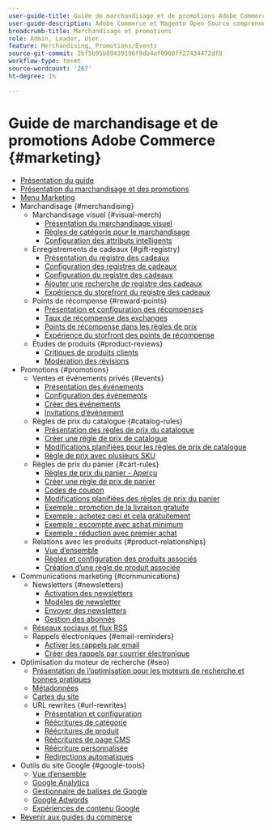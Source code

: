 ```yaml
---
user-guide-title: Guide de marchandisage et de promotions Adobe Commerce
user-guide-description: Adobe Commerce et Magento Open Source comprennent de nombreux outils que vous pouvez utiliser pour stimuler les ventes, créer des opportunités d’engagement client et configurer des promotions ciblées.
breadcrumb-title: Marchandisage et promotions
role: Admin, Leader, User
feature: Merchandising, Promotions/Events
source-git-commit: 2bf5b95b89439196f9db4af0908ff27434472df8
workflow-type: tm+mt
source-wordcount: '267'
ht-degree: 1%

---
```



# Guide de marchandisage et de promotions Adobe Commerce {#marketing}

- [Présentation du guide](guide-overview.md)
- [Présentation du marchandisage et des promotions](introduction.md)
- [Menu Marketing](marketing-menu.md)
- Marchandisage {#merchandising}
   - Marchandisage visuel {#visual-merch}
      - [Présentation du marchandisage visuel](visual-merchandiser.md)
      - [Règles de catégorie pour le marchandisage](category-product-rules.md)
      - [Configuration des attributs intelligents](smart-attributes-configure.md)
   - Enregistrements de cadeaux {#gift-registry}
      - [Présentation du registre des cadeaux](gift-registries.md)
      - [Configuration des registres de cadeaux](gift-registry-configure.md)
      - [Configuration du registre des cadeaux](gift-registry-create.md)
      - [Ajouter une recherche de registre des cadeaux](gift-registry-search.md)
      - [Expérience du storefront du registre des cadeaux](gift-registry-storefront.md)
   - Points de récompense {#reward-points}
      - [Présentation et configuration des récompenses](rewards-loyalty.md)
      - [Taux de récompense des exchanges](reward-exchange-rates.md)
      - [Points de récompense dans les règles de prix](reward-points-price-rules.md)
      - [Expérience du storfront des points de récompense](reward-points-storefront.md)
   - Études de produits {#product-reviews}
      - [Critiques de produits clients](product-reviews.md)
      - [Modération des révisions](product-reviews-moderate.md)
- Promotions {#promotions}
   - Ventes et événements privés {#events}
      - [Présentation des événements](events-private-sales.md)
      - [Configuration des événements](event-configure.md)
      - [Créer des événements](event-create.md)
      - [Invitations d’événement](invitations.md)
   - Règles de prix du catalogue {#catalog-rules}
      - [Présentation des règles de prix du catalogue](price-rules-catalog.md)
      - [Créer une règle de prix de catalogue](price-rules-catalog-create.md)
      - [Modifications planifiées pour les règles de prix de catalogue](price-rule-catalog-scheduled-changes.md)
      - [Règle de prix avec plusieurs SKU](price-rule-multiple-sku.md)
   - Règles de prix du panier {#cart-rules}
      - [Règles de prix du panier - Aperçu](price-rules-cart.md)
      - [Créer une règle de prix de panier](price-rules-cart-create.md)
      - [Codes de coupon](price-rules-cart-coupon.md)
      - [Modifications planifiées des règles de prix du panier](price-rule-cart-scheduled-changes.md)
      - [Exemple : promotion de la livraison gratuite](price-rules-cart-free-shipping.md)
      - [Exemple : achetez ceci et cela gratuitement](price-rules-cart-buy-this-get-that.md)
      - [Exemple : escompte avec achat minimum](price-rule-discount-minimum-purchase.md)
      - [Exemple : réduction avec premier achat](price-rule-discount-first-purchase.md)
   - Relations avec les produits {#product-relationships}
      - [Vue d’ensemble](product-relationships.md)
      - [Règles et configuration des produits associés](product-related-rules.md)
      - [Création d’une règle de produit associée](product-related-rule-create.md)
- Communications marketing {#communications}
   - Newsletters {#newsletters}
      - [Activation des newsletters](newsletters.md)
      - [Modèles de newsletter](newsletter-template.md)
      - [Envoyer des newsletters](newsletter-queue.md)
      - [Gestion des abonnés](newsletter-subscribers.md)
   - [Réseaux sociaux et flux RSS](social-rss.md)
   - Rappels électroniques {#email-reminders}
      - [Activer les rappels par email](email-reminder-rules.md)
      - [Créer des rappels par courrier électronique](email-reminder-rules-create.md)
- Optimisation du moteur de recherche {#seo}
   - [Présentation de l’optimisation pour les moteurs de recherche et bonnes pratiques](seo-overview.md)
   - [Métadonnées](meta-data.md)
   - [Cartes du site](sitemap-xml.md)
   - URL rewrites {#url-rewrites}
      - [Présentation et configuration](url-rewrite.md)
      - [Réécritures de catégorie](url-rewrite-category.md)
      - [Réécritures de produit](url-rewrite-product.md)
      - [Réécritures de page CMS](url-rewrite-cms-page.md)
      - [Réécriture personnalisée](url-rewrite-custom.md)
      - [Redirections automatiques](url-redirect-product-automatic.md)
- Outils du site Google {#google-tools}
   - [Vue d’ensemble](google-tools.md)
   - [Google Analytics](google-analytics.md)
   - [Gestionnaire de balises de Google](google-tag-manager.md)
   - [Google Adwords](google-adwords.md)
   - [Expériences de contenu Google](google-content-experiments.md)
- [Revenir aux guides du commerce](https://experienceleague.adobe.com/en/docs/commerce-admin/user-guides/home)

